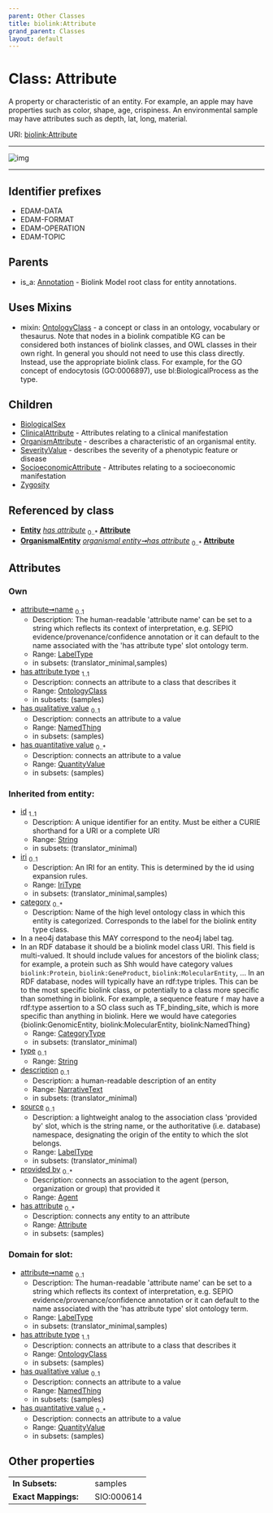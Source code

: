 ```yaml
---
parent: Other Classes
title: biolink:Attribute
grand_parent: Classes
layout: default
---
```


# Class: Attribute


A property or characteristic of an entity. For example, an apple may have properties such as color, shape, age, crispiness. An environmental sample may have attributes such as depth, lat, long, material.

URI: [biolink:Attribute](https://w3id.org/biolink/vocab/Attribute)


---

![img](https://yuml.me/diagram/nofunky;dir:TB/class/[Zygosity],[SocioeconomicAttribute],[SeverityValue],[QuantityValue],[OrganismalEntity],[OrganismAttribute],[OntologyClass],[NamedThing],[Entity],[ClinicalAttribute],[BiologicalSex],[NamedThing]%3Chas%20qualitative%20value%200..1-%20[Attribute%7Cname:label_type%20%3F;iri:iri_type%20%3F;source:label_type%20%3F],[QuantityValue]%3Chas%20quantitative%20value%200..%2A-++[Attribute],[OntologyClass]%3Chas%20attribute%20type%201..1-++[Attribute],[Entity]++-%20has%20attribute%200..%2A%3E[Attribute],[OrganismalEntity]++-%20has%20attribute%200..%2A%3E[Attribute],[Attribute]uses%20-.-%3E[OntologyClass],[Attribute]%5E-[Zygosity],[Attribute]%5E-[SocioeconomicAttribute],[Attribute]%5E-[SeverityValue],[Attribute]%5E-[OrganismAttribute],[Attribute]%5E-[ClinicalAttribute],[Attribute]%5E-[BiologicalSex],[Annotation]%5E-[Attribute],[Annotation])

---


## Identifier prefixes

 * EDAM-DATA
 * EDAM-FORMAT
 * EDAM-OPERATION
 * EDAM-TOPIC

## Parents

 *  is_a: [Annotation](Annotation.md) - Biolink Model root class for entity annotations.

## Uses Mixins

 *  mixin: [OntologyClass](OntologyClass.md) - a concept or class in an ontology, vocabulary or thesaurus. Note that nodes in a biolink compatible KG can be considered both instances of biolink classes, and OWL classes in their own right. In general you should not need to use this class directly. Instead, use the appropriate biolink class. For example, for the GO concept of endocytosis (GO:0006897), use bl:BiologicalProcess as the type.

## Children

 * [BiologicalSex](BiologicalSex.md)
 * [ClinicalAttribute](ClinicalAttribute.md) - Attributes relating to a clinical manifestation
 * [OrganismAttribute](OrganismAttribute.md) - describes a characteristic of an organismal entity.
 * [SeverityValue](SeverityValue.md) - describes the severity of a phenotypic feature or disease
 * [SocioeconomicAttribute](SocioeconomicAttribute.md) - Attributes relating to a socioeconomic manifestation
 * [Zygosity](Zygosity.md)

## Referenced by class

 *  **[Entity](Entity.md)** *[has attribute](has_attribute.md)*  <sub>0..\*</sub>  **[Attribute](Attribute.md)**
 *  **[OrganismalEntity](OrganismalEntity.md)** *[organismal entity➞has attribute](organismal_entity_has_attribute.md)*  <sub>0..\*</sub>  **[Attribute](Attribute.md)**

## Attributes


### Own

 * [attribute➞name](attribute_name.md)  <sub>0..1</sub>
     * Description: The human-readable 'attribute name' can be set to a string which reflects its context of interpretation, e.g. SEPIO evidence/provenance/confidence annotation or it can default to the name associated with the 'has attribute type' slot ontology term.
     * Range: [LabelType](types/LabelType.md)
     * in subsets: (translator_minimal,samples)
 * [has attribute type](has_attribute_type.md)  <sub>1..1</sub>
     * Description: connects an attribute to a class that describes it
     * Range: [OntologyClass](OntologyClass.md)
     * in subsets: (samples)
 * [has qualitative value](has_qualitative_value.md)  <sub>0..1</sub>
     * Description: connects an attribute to a value
     * Range: [NamedThing](NamedThing.md)
     * in subsets: (samples)
 * [has quantitative value](has_quantitative_value.md)  <sub>0..\*</sub>
     * Description: connects an attribute to a value
     * Range: [QuantityValue](QuantityValue.md)
     * in subsets: (samples)

### Inherited from entity:

 * [id](id.md)  <sub>1..1</sub>
     * Description: A unique identifier for an entity. Must be either a CURIE shorthand for a URI or a complete URI
     * Range: [String](types/String.md)
     * in subsets: (translator_minimal)
 * [iri](iri.md)  <sub>0..1</sub>
     * Description: An IRI for an entity. This is determined by the id using expansion rules.
     * Range: [IriType](types/IriType.md)
     * in subsets: (translator_minimal,samples)
 * [category](category.md)  <sub>0..\*</sub>
     * Description: Name of the high level ontology class in which this entity is categorized. Corresponds to the label for the biolink entity type class.
 * In a neo4j database this MAY correspond to the neo4j label tag.
 * In an RDF database it should be a biolink model class URI.
This field is multi-valued. It should include values for ancestors of the biolink class; for example, a protein such as Shh would have category values `biolink:Protein`, `biolink:GeneProduct`, `biolink:MolecularEntity`, ...
In an RDF database, nodes will typically have an rdf:type triples. This can be to the most specific biolink class, or potentially to a class more specific than something in biolink. For example, a sequence feature `f` may have a rdf:type assertion to a SO class such as TF_binding_site, which is more specific than anything in biolink. Here we would have categories {biolink:GenomicEntity, biolink:MolecularEntity, biolink:NamedThing}
     * Range: [CategoryType](types/CategoryType.md)
     * in subsets: (translator_minimal)
 * [type](type.md)  <sub>0..1</sub>
     * Range: [String](types/String.md)
 * [description](description.md)  <sub>0..1</sub>
     * Description: a human-readable description of an entity
     * Range: [NarrativeText](types/NarrativeText.md)
     * in subsets: (translator_minimal)
 * [source](source.md)  <sub>0..1</sub>
     * Description: a lightweight analog to the association class 'provided by' slot, which is the string name, or the authoritative (i.e. database) namespace, designating the origin of the entity to which the slot belongs.
     * Range: [LabelType](types/LabelType.md)
     * in subsets: (translator_minimal)
 * [provided by](provided_by.md)  <sub>0..\*</sub>
     * Description: connects an association to the agent (person, organization or group) that provided it
     * Range: [Agent](Agent.md)
 * [has attribute](has_attribute.md)  <sub>0..\*</sub>
     * Description: connects any entity to an attribute
     * Range: [Attribute](Attribute.md)
     * in subsets: (samples)

### Domain for slot:

 * [attribute➞name](attribute_name.md)  <sub>0..1</sub>
     * Description: The human-readable 'attribute name' can be set to a string which reflects its context of interpretation, e.g. SEPIO evidence/provenance/confidence annotation or it can default to the name associated with the 'has attribute type' slot ontology term.
     * Range: [LabelType](types/LabelType.md)
     * in subsets: (translator_minimal,samples)
 * [has attribute type](has_attribute_type.md)  <sub>1..1</sub>
     * Description: connects an attribute to a class that describes it
     * Range: [OntologyClass](OntologyClass.md)
     * in subsets: (samples)
 * [has qualitative value](has_qualitative_value.md)  <sub>0..1</sub>
     * Description: connects an attribute to a value
     * Range: [NamedThing](NamedThing.md)
     * in subsets: (samples)
 * [has quantitative value](has_quantitative_value.md)  <sub>0..\*</sub>
     * Description: connects an attribute to a value
     * Range: [QuantityValue](QuantityValue.md)
     * in subsets: (samples)

## Other properties

|  |  |  |
| --- | --- | --- |
| **In Subsets:** | | samples |
| **Exact Mappings:** | | SIO:000614 |


